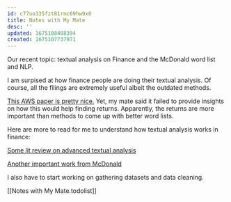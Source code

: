 ```yaml
---
id: c77uo335fzt81rmc69hw9x0
title: Notes with My Mate
desc: ''
updated: 1675108488394
created: 1675107737971
---
```


Our recent topic: textual analysis on Finance and the McDonald word list and NLP.

I am surpised at how finance people are doing their textual analysis. Of course, all the filings are extremely useful albeit the outdated methods. 

[This AWS paper is pretty nice.](https://www.sciencedirect.com/science/article/pii/S2405918821000131) Yet,
my mate said it failed to provide insights on how this would help finding returns. Apparently, the returns are more important than methods to come up with better word lists.

Here are more to read for me to understand how textual analysis works in finance:

[Some lit review on advanced textual analysis](https://www.sciencedirect.com/science/article/pii/S2405918822000046)

[Another important work from McDonald](https://papers.ssrn.com/sol3/papers.cfm?abstract_id=2504147)

I also have to start working on gathering datasets and data cleaning.

[[Notes with My Mate.todolist]]


